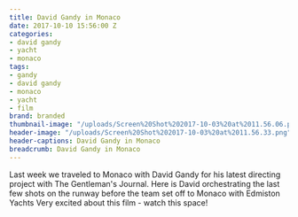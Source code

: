 ```yaml
---
title: David Gandy in Monaco
date: 2017-10-10 15:56:00 Z
categories:
- david gandy
- yacht
- monaco
tags:
- gandy
- david gandy
- monaco
- yacht
- film
brand: branded
thumbnail-image: "/uploads/Screen%20Shot%202017-10-03%20at%2011.56.06.png"
header-image: "/uploads/Screen%20Shot%202017-10-03%20at%2011.56.33.png"
header-captions: David Gandy in Monaco
breadcrumb: David Gandy in Monaco
---
```


Last week we traveled to Monaco with David Gandy for his latest directing project with The Gentleman's Journal.
Here is David orchestrating the last few shots on the runway before the team set off to Monaco with Edmiston Yachts 
Very excited about this film - watch this space!